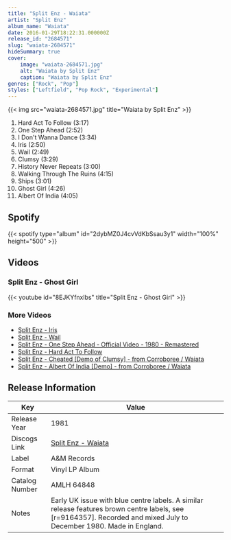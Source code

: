 ```yaml
---
title: "Split Enz - Waiata"
artist: "Split Enz"
album_name: "Waiata"
date: 2016-01-29T18:22:31.000000Z
release_id: "2684571"
slug: "waiata-2684571"
hideSummary: true
cover:
    image: "waiata-2684571.jpg"
    alt: "Waiata by Split Enz"
    caption: "Waiata by Split Enz"
genres: ["Rock", "Pop"]
styles: ["Leftfield", "Pop Rock", "Experimental"]
---
```


{{< img src="waiata-2684571.jpg" title="Waiata by Split Enz" >}}

<!-- section break -->

1. Hard Act To Follow (3:17)
2. One Step Ahead (2:52)
3. I Don't Wanna Dance (3:34)
4. Iris (2:50)
5. Wail (2:49)
6. Clumsy (3:29)
7. History Never Repeats (3:00)
8. Walking Through The Ruins (4:15)
9. Ships (3:01)
10. Ghost Girl (4:26)
11. Albert Of India (4:05)

<!-- section break -->


## Spotify
{{< spotify type="album" id="2dybMZ0J4cvVdKbSsau3y1" width="100%" height="500" >}}



## Videos
### Split Enz - Ghost Girl
{{< youtube id="8EJKYfnxlbs" title="Split Enz - Ghost Girl" >}}<br>

### More Videos

- [Split Enz - Iris](https://www.youtube.com/watch?v=pF72BXV2quw)
- [Split Enz - Wail](https://www.youtube.com/watch?v=H_3PWbZsRGI)
- [Split Enz - One Step Ahead - Official Video - 1980 - Remastered](https://www.youtube.com/watch?v=2K-4CCvhYco)
- [Split Enz - Hard Act To Follow](https://www.youtube.com/watch?v=AGTSUeyt-nY)
- [Split Enz - Cheated [Demo of Clumsy] - from Corroboree / Waiata](https://www.youtube.com/watch?v=RD2xZtN-RD8)
- [Split Enz - Albert Of India [Demo] - from Corroboree / Waiata](https://www.youtube.com/watch?v=ckT36u5xEZY)


## Release Information
|  Key           | Value                                                |
| ---------------| ---------------------------------------------------- |
| Release Year   | 1981                                   |
| Discogs Link   | [Split Enz - Waiata](https://www.discogs.com/release/2684571-Split-Enz-Waiata) |
| Label          | A&M Records |
| Format         | Vinyl LP Album |
| Catalog Number | AMLH 64848 |
| Notes | Early UK issue with blue centre labels. A similar release features brown centre labels, see [r=9164357].  Recorded and mixed July to December 1980. Made in England. |